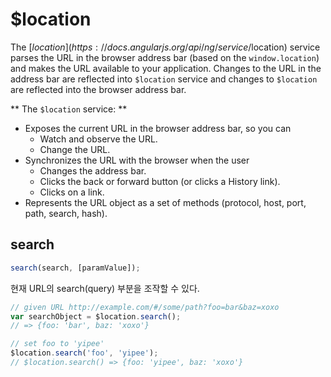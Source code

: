 # $location

The [$location](https://docs.angularjs.org/api/ng/service/$location) service parses the URL in the browser address bar (based on the `window.location`) and makes the URL available to your application. Changes to the URL in the address bar are reflected into `$location` service and changes to `$location` are reflected into the browser address bar.

** The `$location` service: **

* Exposes the current URL in the browser address bar, so you can
	* Watch and observe the URL.
	* Change the URL.
* Synchronizes the URL with the browser when the user
	* Changes the address bar.
	* Clicks the back or forward button (or clicks a History link).
	* Clicks on a link.
* Represents the URL object as a set of methods (protocol, host, port, path, search, hash).



## search

```javascript
search(search, [paramValue]);
```

현재 URL의 search(query) 부분을 조작할 수 있다.

```javascript
// given URL http://example.com/#/some/path?foo=bar&baz=xoxo
var searchObject = $location.search();
// => {foo: 'bar', baz: 'xoxo'}

// set foo to 'yipee'
$location.search('foo', 'yipee');
// $location.search() => {foo: 'yipee', baz: 'xoxo'}
```